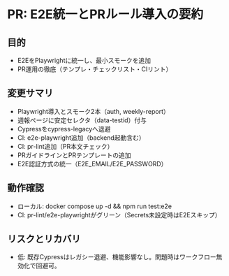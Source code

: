 # PR: E2E統一とPRルール導入の要約

## 目的
- E2EをPlaywrightに統一し、最小スモークを追加
- PR運用の徹底（テンプレ・チェックリスト・CIリント）

## 変更サマリ
- Playwright導入とスモーク2本（auth, weekly-report）
- 週報ページに安定セレクタ（data-testid）付与
- Cypressをcypress-legacyへ退避
- CI: e2e-playwright追加（backend起動含む）
- CI: pr-lint追加（PR本文チェック）
- PRガイドラインとPRテンプレートの追加
- E2E認証方式の統一（E2E_EMAIL/E2E_PASSWORD）

## 動作確認
- ローカル: docker compose up -d && npm run test:e2e
- CI: pr-lint/e2e-playwrightがグリーン（Secrets未設定時はE2Eスキップ）

## リスクとリカバリ
- 低: 既存Cypressはレガシー退避、機能影響なし。問題時はワークフロー無効化で回避可。
